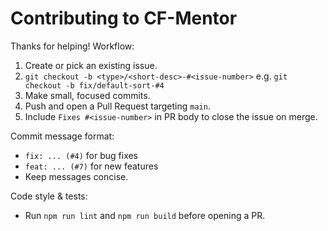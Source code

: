# Contributing to CF-Mentor

Thanks for helping! Workflow:
1. Create or pick an existing issue.
2. `git checkout -b <type>/<short-desc>-#<issue-number>`
   e.g. `git checkout -b fix/default-sort-#4`
3. Make small, focused commits.
4. Push and open a Pull Request targeting `main`.
5. Include `Fixes #<issue-number>` in PR body to close the issue on merge.

Commit message format:
- `fix: ... (#4)` for bug fixes
- `feat: ... (#7)` for new features
- Keep messages concise.

Code style & tests:
- Run `npm run lint` and `npm run build` before opening a PR.
